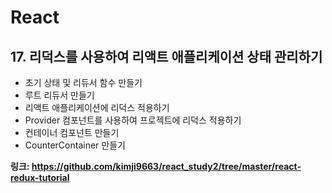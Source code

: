 # React
## 17. 리덕스를 사용하여 리액트 애플리케이션 상태 관리하기
- 초기 상태 및 리듀서 함수 만들기
- 루트 리듀서 만들기
- 리액트 애플리케이션에 리덕스 적용하기
- Provider 컴포넌트를 사용하여 프로젝트에 리덕스 적용하기
- 컨테이너 컴포넌트 만들기
- CounterContainer 만들기

**링크: https://github.com/kimji9663/react_study2/tree/master/react-redux-tutorial**